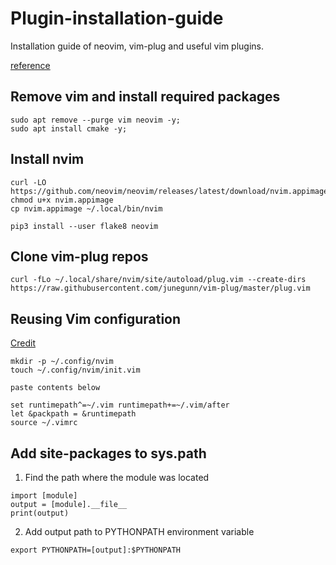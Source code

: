 # Plugin-installation-guide
Installation guide of neovim, vim-plug and useful vim plugins.

<a href="https://www.linode.com/docs/guides/how-to-install-neovim-and-plugins-with-vim-plug/">reference</a>

## Remove vim and install required packages

```
sudo apt remove --purge vim neovim -y;
sudo apt install cmake -y;
```

## Install nvim 

```
curl -LO https://github.com/neovim/neovim/releases/latest/download/nvim.appimage
chmod u+x nvim.appimage
cp nvim.appimage ~/.local/bin/nvim
```
```
pip3 install --user flake8 neovim
```
   
## Clone vim-plug repos

```
curl -fLo ~/.local/share/nvim/site/autoload/plug.vim --create-dirs https://raw.githubusercontent.com/junegunn/vim-plug/master/plug.vim
```
   
## Reusing Vim configuration

[Credit](http://vimcasts.org/episodes/meet-neovim/)

```
mkdir -p ~/.config/nvim
touch ~/.config/nvim/init.vim

paste contents below

set runtimepath^=~/.vim runtimepath+=~/.vim/after
let &packpath = &runtimepath
source ~/.vimrc
```

## Add site-packages to sys.path

1. Find the path where the module was located

```
import [module]
output = [module].__file__
print(output)
```
   
2. Add output path to PYTHONPATH environment variable

```
export PYTHONPATH=[output]:$PYTHONPATH
```
 
